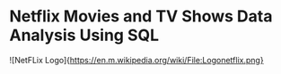 # Netflix Movies and TV Shows Data Analysis Using SQL
![NetFLix Logo]{https://en.m.wikipedia.org/wiki/File:Logonetflix.png}
